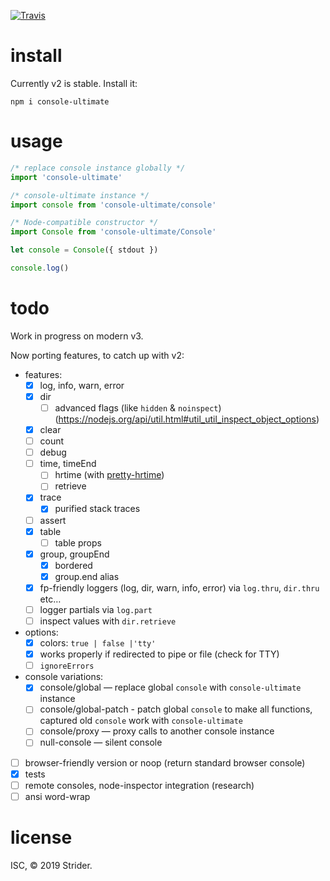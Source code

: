 
[![Travis](https://img.shields.io/travis/StreetStrider/console-ultimate.svg?style=flat-square)](https://travis-ci.org/StreetStrider/console-ultimate)

# install

Currently v2 is stable. Install it:

```
npm i console-ultimate
```

# usage

```js
/* replace console instance globally */
import 'console-ultimate'

/* console-ultimate instance */
import console from 'console-ultimate/console'

/* Node-compatible constructor */
import Console from 'console-ultimate/Console'

let console = Console({ stdout })

console.log()
```

# todo
Work in progress on modern v3.

Now porting features, to catch up with v2:

* features:
  * [x] log, info, warn, error
  * [x] dir
    * [ ] advanced flags (like `hidden` & `noinspect`) (https://nodejs.org/api/util.html#util_util_inspect_object_options)
  * [x] clear
  * [ ] count
  * [ ] debug
  * [ ] time, timeEnd
    * [ ] hrtime (with [pretty-hrtime](https://github.com/robrich/pretty-hrtime))
    * [ ] retrieve
  * [x] trace
    * [x] purified stack traces
  * [ ] assert
  * [x] table
    * [ ] table props
  * [x] group, groupEnd
    * [x] bordered
    * [x] group.end alias
  * [x] fp-friendly loggers (log, dir, warn, info, error) via `log.thru`, `dir.thru` etc…
  * [ ] logger partials via `log.part`
  * [ ] inspect values with `dir.retrieve`
* options:
  * [x] colors: `true | false |'tty'`
  * [x] works properly if redirected to pipe or file (check for TTY)
  * [ ] `ignoreErrors`
* console variations:
  * [x] console/global — replace global `console` with `console-ultimate` instance
  * [ ] console/global-patch - patch global `console` to make all functions, captured old `console` work with `console-ultimate`
  * [ ] console/proxy — proxy calls to another console instance
  * [ ] null-console — silent console
* [ ] browser-friendly version or noop (return standard browser console)
* [x] tests
* [ ] remote consoles, node-inspector integration (research)
* [ ] ansi word-wrap

# license
ISC, © 2019 Strider.
